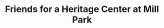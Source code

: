 ---
layout: repo
title: "Friends for a Heritage Center at Mill Park"
id: 2341
permalink: repos/2341/
---